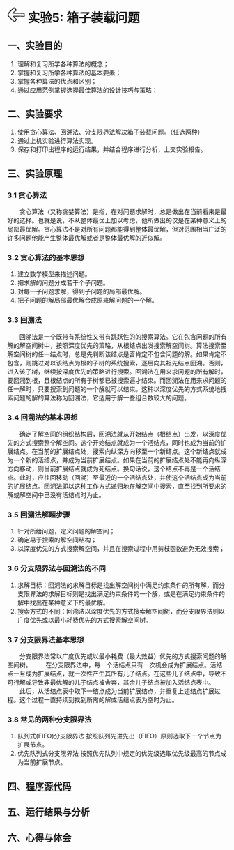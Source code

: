 # [<img style="width:40px;transform:rotate(180deg);" src="../../../assets/image/back.jpg"/>](../index.md) 实验5: 箱子装载问题

## 一、实验目的

1. 理解和复习所学各种算法的概念；
2. 掌握和复习所学各种算法的基本要素；
3. 掌握各种算法的优点和区别；
4. 通过应用范例掌握选择最佳算法的设计技巧与策略；

## 二、实验要求

1. 使用贪心算法、回溯法、分支限界法解决箱子装载问题。（任选两种）
2. 通过上机实验进行算法实现。
3. 保存和打印出程序的运行结果，并结合程序进行分析，上交实验报告。

## 三、实验原理

### 3.1 贪心算法

&emsp;&emsp;贪心算法（又称贪婪算法）是指，在对问题求解时，总是做出在当前看来是最好的选择。也就是说，不从整体最优上加以考虑，他所做出的仅是在某种意义上的局部最优解。贪心算法不是对所有问题都能得到整体最优解，但对范围相当广泛的许多问题他能产生整体最优解或者是整体最优解的近似解。

### 3.2 贪心算法的基本思想

1. 建立数学模型来描述问题。
2. 把求解的问题分成若干个子问题。
3. 对每一子问题求解，得到子问题的局部最优解。
4. 把子问题的解局部最优解合成原来解问题的一个解。

### 3.3 回溯法

&emsp;&emsp;回溯法是一个既带有系统性又带有跳跃性的的搜索算法。它在包含问题的所有解的解空间树中，按照深度优先的策略，从根结点出发搜索解空间树。算法搜索至解空间树的任一结点时，总是先判断该结点是否肯定不包含问题的解。如果肯定不包含，则跳过对以该结点为根的子树的系统搜索，逐层向其祖先结点回溯。否则，进入该子树，继续按深度优先的策略进行搜索。回溯法在用来求问题的所有解时，要回溯到根，且根结点的所有子树都已被搜索遍才结束。而回溯法在用来求问题的任一解时，只要搜索到问题的一个解就可以结束。这种以深度优先的方式系统地搜索问题的解的算法称为回溯法，它适用于解一些组合数较大的问题。

### 3.4 回溯法的基本思想

&emsp;&emsp;确定了解空间的组织结构后，回溯法就从开始结点（根结点）出发，以深度优先的方式搜索整个解空间。这个开始结点就成为一个活结点，同时也成为当前的扩展结点。在当前的扩展结点处，搜索向纵深方向移至一个新结点。这个新结点就成为一个新的活结点，并成为当前扩展结点。如果在当前的扩展结点处不能再向纵深方向移动，则当前扩展结点就成为死结点。换句话说，这个结点不再是一个活结点。此时，应往回移动（回溯）至最近的一个活结点处，并使这个活结点成为当前的扩展结点。回溯法即以这种工作方式递归地在解空间中搜索，直至找到所要求的解或解空间中已没有活结点时为止。

### 3.5 回溯法解题步骤

1. 针对所给问题，定义问题的解空间；
2. 确定易于搜索的解空间结构；
3. 以深度优先的方式搜索解空间，并且在搜索过程中用剪枝函数避免无效搜索；

### 3.6 分支限界法与回溯法的不同

1. 求解目标：回溯法的求解目标是找出解空间树中满足约束条件的所有解，而分支限界法的求解目标则是找出满足约束条件的一个解，或是在满足约束条件的解中找出在某种意义下的最优解。
2. 搜索方式的不同：回溯法以深度优先的方式搜索解空间树，而分支限界法则以广度优先或以最小耗费优先的方式搜索解空间树。

### 3.7 分支限界法基本思想

&emsp;&emsp;分支限界法常以广度优先或以最小耗费（最大效益）优先的方式搜索问题的解空间树。
&emsp;&emsp;在分支限界法中，每一个活结点只有一次机会成为扩展结点。活结点一旦成为扩展结点，就一次性产生其所有儿子结点。在这些儿子结点中，导致不可行解或导致非最优解的儿子结点被舍弃，其余儿子结点被加入活结点表中。
&emsp;&emsp;此后，从活结点表中取下一结点成为当前扩展结点，并重复上述结点扩展过程。这个过程一直持续到找到所需的解或活结点表为空时为止。

### 3.8 常见的两种分支限界法

1. 队列式(FIFO)分支限界法
   按照队列先进先出（FIFO）原则选取下一个节点为扩展节点。
2. 优先队列式分支限界法
   按照优先队列中规定的优先级选取优先级最高的节点成为当前扩展节点。

## 四、[程序源代码](../../code/index.md)

## 五、运行结果与分析

## 六、心得与体会
